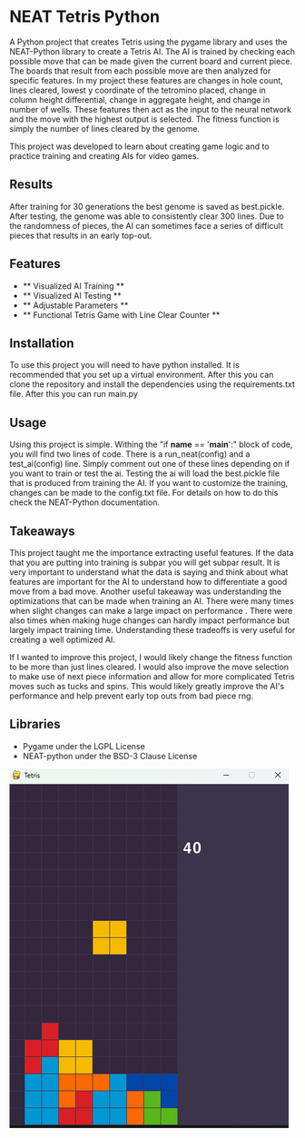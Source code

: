 # NEAT Tetris Python
A Python project that creates Tetris using the pygame library and uses the NEAT-Python library to create a Tetris AI. The AI is trained by checking each possible move that can be made given the current board and current piece. The boards that result from each possible move are then analyzed for specific features. In my project these features are changes in hole count, lines cleared, lowest y coordinate of the tetromino placed, change in column height differential, change in aggregate height, and change in number of wells. These features then act as the input to the neural network and the move with the highest output is selected. The fitness function is simply the number of lines cleared by the genome. 


This project was developed to learn about creating game logic and to practice training and creating AIs for video games.


 ## Results
 After training for 30 generations the best genome is saved as best.pickle. After testing, the genome was able to consistently clear 300 lines. Due to the randomness of pieces, the AI can sometimes face a series of difficult pieces that results in an early top-out. 
 
 ## Features
 - ** Visualized AI Training **
 - ** Visualized AI Testing **
 - ** Adjustable Parameters **
 - ** Functional Tetris Game with Line Clear Counter **

## Installation
To use this project you will need to have python installed. It is recommended that you set up a virtual environment. After this you can clone the repository and install the dependencies using the requirements.txt file. After this you can run main.py

## Usage
Using this project is simple. Withing the "if __name__ == '__main__':" block of code, you will find two lines of code. There is a run_neat(config) and a test_ai(config) line. Simply comment out one of these lines depending on if you want to train or test the ai. Testing the ai will load the best.pickle file that is produced from training the AI. If you want to customize the training, changes can be made to the config.txt file. For details on how to do this check the NEAT-Python documentation.

## Takeaways
This project taught me the importance extracting useful features. If the data that you are putting into training is subpar you will get subpar result. It is very important to understand what the data is saying and think about what features are important for the AI to understand how to differentiate a good move from a bad move. Another useful takeaway was understanding the optimizations that can be made when training an AI. There were many times when slight changes can make a large impact on performance . There were also times when making huge changes can hardly impact performance but largely impact training time. Understanding these tradeoffs is very useful for creating a well optimized AI. 

If I wanted to improve this project, I would likely change the fitness function to be more than just lines cleared. I would also improve the move selection to make use of next piece information and allow for more complicated Tetris moves such as tucks and spins. This would likely greatly improve the AI's performance and  help prevent early top outs from bad piece rng.

 ## Libraries
 - Pygame under the LGPL License 
 - NEAT-python under the BSD-3 Clause License

![Tetris AI Training](tetris.png)

